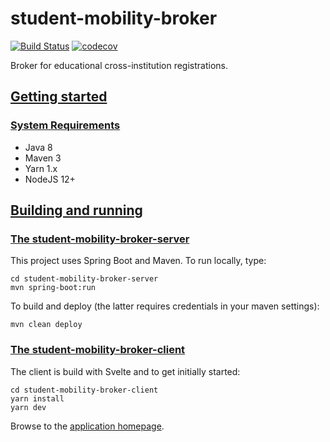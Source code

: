 # student-mobility-broker
[![Build Status](https://github.com/SURFnet/student-mobility-broker/actions/workflows/maven.yml/badge.svg)](https://github.com/SURFnet/student-mobility-broker/actions/workflows/maven.yml/badge.svg)
[![codecov](https://codecov.io/gh/SURFnet/student-mobility-broker/branch/master/graph/badge.svg)](https://codecov.io/gh/SURFnet/student-mobility-broker)

Broker for educational cross-institution registrations.

## [Getting started](#getting-started)

### [System Requirements](#system-requirements)

- Java 8
- Maven 3
- Yarn 1.x
- NodeJS 12+

## [Building and running](#building-and-running)

### [The student-mobility-broker-server](#student-mobility-broker-server)

This project uses Spring Boot and Maven. To run locally, type:

```
cd student-mobility-broker-server
mvn spring-boot:run
```

To build and deploy (the latter requires credentials in your maven settings):

`mvn clean deploy`

### [The student-mobility-broker-client](#student-mobility-broker-client)

The client is build with Svelte and to get initially started:

```
cd student-mobility-broker-client
yarn install
yarn dev
```

Browse to the [application homepage](http://localhost:3003/).
